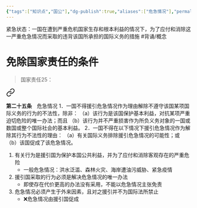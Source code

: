 ```yaml
---
{"tags":["知识点","国公"],"dg-publish":true,"aliases":["危急情况"],"permalink":"/学习笔记studyup/国际公法/紧急状态/","dgPassFrontmatter":true,"created":"2024-11-08T13:24:58.949+08:00","updated":"2024-11-08T13:30:28.911+08:00"}
---
```


紧急状态：一国在遭到严重危机国家生存和根本利益的情况下，为了应付和消除这一严重危急情况而采取的违背该国所承担的国际义务的措施 #背诵/概念 
# 免除国家责任的条件
>国家责任25： 
<div class="transclusion internal-embed is-loaded"><a class="markdown-embed-link" href="//treaty//#t25" aria-label="Open link"><svg xmlns="http://www.w3.org/2000/svg" width="24" height="24" viewBox="0 0 24 24" fill="none" stroke="currentColor" stroke-width="2" stroke-linecap="round" stroke-linejoin="round" class="svg-icon lucide-link"><path d="M10 13a5 5 0 0 0 7.54.54l3-3a5 5 0 0 0-7.07-7.07l-1.72 1.71"></path><path d="M14 11a5 5 0 0 0-7.54-.54l-3 3a5 5 0 0 0 7.07 7.07l1.71-1.71"></path></svg></a><div class="markdown-embed">



**第二十五条**　危急情况
1．一国不得援引危急情况作为理由解除不遵守该国某项国际义务的行为的不法性，除非：
（a）该行为是该国保护基本利益，对抗某项严重迫切危险的唯一办法；而且
（b）该行为并不严重损害作为所负义务对象的一国或数国或整个国际社会的基本利益。
2．一国不得在以下情况下援引危急情况作为解除其行为不法性的理由：
（a）有关国际义务排除援引危急情况的可能性；或
（b）该国促成了该危急情况。 

</div></div>

1. 有关行为是援引国为保护本国公共利益，并为了应付和消除客观存在的严重危险
	- 一般危急情况：洪水泛滥、森林火灾、海岸遭油污威胁、紧急疫情
2. 援引国采取的行为必须是解决危急情况的唯一办法
	- 即使存在代价更高的办法没有采用，不能以危急情况主张免责
3. 危急情况必须产生于外来因素，且对之援引并不为国际法所禁止
	- ❌危急情况由援引国促成
